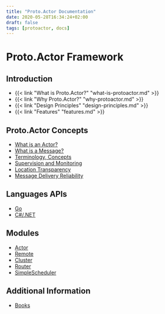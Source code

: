 ```yaml
---
title: "Proto.Actor Documentation"
date: 2020-05-28T16:34:24+02:00
draft: false
tags: [protoactor, docs]
---
```


# Proto.Actor Framework

## Introduction

- {{< link "What is Proto.Actor?" "what-is-protoactor.md" >}}
- {{< link "Why Proto.Actor?" "why-protoactor.md" >}}
- {{< link "Design Principles" "design-principles.md" >}}
- {{< link "Features" "features.md" >}}

## Proto.Actor Concepts

- [What is an Actor?](Actors)
- [What is a Message?](Messages)
- [Terminology, Concepts](Terminology)
- [Supervision and Monitoring](Supervision)
- [Location Transparency](Location-Transparency)
- [Message Delivery Reliability](Durability)

## Languages APIs

- [Go](golang/index)
- [C#/.NET](dotnet/index)

## Modules

- [Actor](Actors)
- [Remote](Remote)
- [Cluster](Grains)
- [Router](Routers)
- [SimpleScheduler](Scheduling)

## Additional Information

- [Books](Books)

